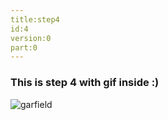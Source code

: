 ```yaml
---
title:step4
id:4
version:0
part:0
---
```

### This is step 4 with  gif inside :)
![garfield](images/garfield.gif "Garfield")
